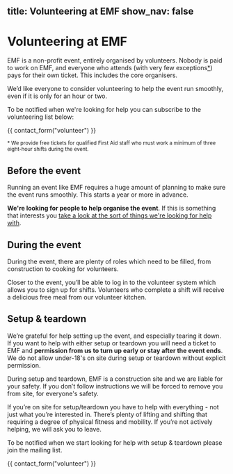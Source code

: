 title: Volunteering at EMF
show_nav: false
---
# Volunteering at EMF
EMF is a non-profit event, entirely organised by volunteers. Nobody is paid to work on EMF, and everyone who attends (with very few exceptions[*](#footnote)) pays for their own ticket. This includes the core organisers.

We’d like everyone to consider volunteering to help the event run smoothly, even if it is only for an hour or two.

To be notified when we're looking for help you can subscribe to the volunteering list below:

{{ contact_form("volunteer") }}

<small id="footnote">* We provide free tickets for qualified First Aid staff who must work a minimum of three eight-hour shifts during the event.</small>

## Before the event

Running an event like EMF requires a huge amount of planning to make sure the event runs smoothly. This starts a year or more in advance.

**We're looking for people to help organise the event**. If this is something that interests you [take a look at the sort of things we're looking for help with](/about/volunteer-roles).

## During the event

During the event, there are plenty of roles which need to be filled, from construction to cooking for volunteers.

Closer to the event, you’ll be able to log in to the volunteer system which allows you to sign up for shifts. Volunteers who complete a shift will receive a delicious free meal from our volunteer kitchen.

## Setup & teardown

We’re grateful for help setting up the event, and especially tearing it down.
If you want to help with either setup or teardown you will need a ticket to EMF and **permission from us to turn up early or stay after the event ends**. We do not allow under-18's on site during setup or teardown without explicit permission.

During setup and teardown, EMF is a construction site and we are liable for your safety. If you don’t follow instructions we will be forced to remove you from site, for everyone's safety.

If you’re on site for setup/teardown you have to help with everything - not just what you’re interested in. There’s plenty of lifting and shifting that requiring a degree of physical fitness and mobility. If you’re not actively helping, we will ask you to leave.

To be notified when we start looking for help with setup & teardown please join the mailing list.

{{ contact_form("volunteer") }}
